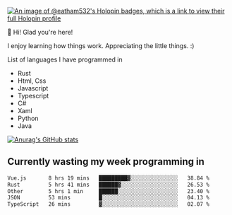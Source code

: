 [![An image of @eatham532's Holopin badges, which is a link to view their full Holopin profile](https://holopin.me/eatham532)](https://holopin.io/@eatham532)


👋 Hi! Glad you're here!

I enjoy learning how things work. Appreciating the little things. :)


List of languages I have programmed in
- Rust
- Html, Css
- Javascript
- Typescript
- C#
- Xaml
- Python
- Java

[![Anurag's GitHub stats](https://github-readme-stats.vercel.app/api?username=Eatham532&theme=dark)](https://github.com/anuraghazra/github-readme-stats)


## Currently wasting my week programming in
<!--START_SECTION:waka-->

```txt
Vue.js       8 hrs 19 mins   █████████▓░░░░░░░░░░░░░░░   38.84 %
Rust         5 hrs 41 mins   ██████▓░░░░░░░░░░░░░░░░░░   26.53 %
Other        5 hrs 1 min     ██████░░░░░░░░░░░░░░░░░░░   23.40 %
JSON         53 mins         █░░░░░░░░░░░░░░░░░░░░░░░░   04.13 %
TypeScript   26 mins         ▓░░░░░░░░░░░░░░░░░░░░░░░░   02.07 %
```

<!--END_SECTION:waka-->
